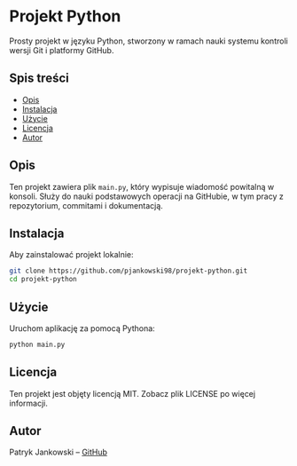 # Projekt Python

Prosty projekt w języku Python, stworzony w ramach nauki systemu kontroli wersji Git i platformy GitHub.

## Spis treści
- [Opis](#opis)
- [Instalacja](#instalacja)
- [Użycie](#użycie)
- [Licencja](#licencja)
- [Autor](#autor)

## Opis

Ten projekt zawiera plik `main.py`, który wypisuje wiadomość powitalną w konsoli. Służy do nauki podstawowych operacji na GitHubie, w tym pracy z repozytorium, commitami i dokumentacją.

## Instalacja

Aby zainstalować projekt lokalnie:

```bash
git clone https://github.com/pjankowski98/projekt-python.git
cd projekt-python
```

## Użycie

Uruchom aplikację za pomocą Pythona:

```bash
python main.py
```

## Licencja

Ten projekt jest objęty licencją MIT. Zobacz plik LICENSE po więcej informacji.

## Autor

Patryk Jankowski – [GitHub](https://github.com/pjankowski98)
